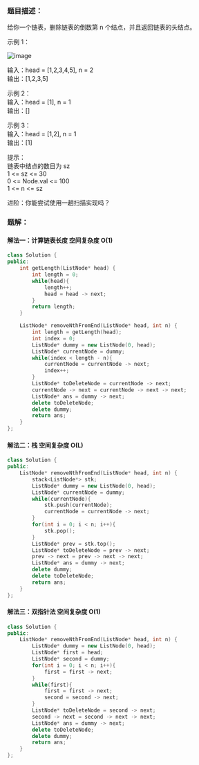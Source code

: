 ### 题目描述：
给你一个链表，删除链表的倒数第 n 个结点，并且返回链表的头结点。

示例 1：<br>

![image](https://github.com/user-attachments/assets/4d4df763-c674-4f44-b9f0-f46d870afd31)

输入：head = [1,2,3,4,5], n = 2<br>
输出：[1,2,3,5]

示例 2：<br>
输入：head = [1], n = 1<br>
输出：[]

示例 3：<br>
输入：head = [1,2], n = 1<br>
输出：[1]

提示：<br>
链表中结点的数目为 sz<br>
1 <= sz <= 30<br>
0 <= Node.val <= 100<br>
1 <= n <= sz

进阶：你能尝试使用一趟扫描实现吗？

### 题解：
#### 解法一：计算链表长度 空间复杂度 O(1)
```c++
class Solution {
public:
    int getLength(ListNode* head) {
        int length = 0;
        while(head){
            length++;
            head = head -> next;
        }
        return length;
    }

    ListNode* removeNthFromEnd(ListNode* head, int n) {
        int length = getLength(head);
        int index = 0;
        ListNode* dummy = new ListNode(0, head);
        ListNode* currentNode = dummy;
        while(index < length - n){
            currentNode = currentNode -> next;
            index++;
        }
        ListNode* toDeleteNode = currentNode -> next;
        currentNode -> next = currentNode -> next -> next;
        ListNode* ans = dummy -> next;
        delete toDeleteNode;
        delete dummy;
        return ans;
    }
};
```

#### 解法二：栈 空间复杂度 O(L)
```c++
class Solution {
public:
    ListNode* removeNthFromEnd(ListNode* head, int n) {
        stack<ListNode*> stk;
        ListNode* dummy = new ListNode(0, head);
        ListNode* currentNode = dummy;
        while(currentNode){
            stk.push(currentNode);
            currentNode = currentNode -> next;
        }
        for(int i = 0; i < n; i++){
            stk.pop();
        }
        ListNode* prev = stk.top();
        ListNode* toDeleteNode = prev -> next;
        prev -> next = prev -> next -> next;
        ListNode* ans = dummy -> next;
        delete dummy;
        delete toDeleteNode;
        return ans;
    }
};
```

#### 解法三：双指针法 空间复杂度 O(1)
```c++
class Solution {
public:
    ListNode* removeNthFromEnd(ListNode* head, int n) {
        ListNode* dummy = new ListNode(0, head);
        ListNode* first = head;
        ListNode* second = dummy;
        for(int i = 0; i < n; i++){
            first = first -> next;
        }
        while(first){
            first = first -> next;
            second = second -> next;
        }
        ListNode* toDeleteNode = second -> next;
        second -> next = second -> next -> next;
        ListNode* ans = dummy -> next;
        delete toDeleteNode;
        delete dummy;
        return ans;
    }
};
```